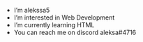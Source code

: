 -  I’m alekssa5
-  I’m interested in Web Development
-  I’m currently learning HTML
-  You can reach me on discord aleksa#4716
